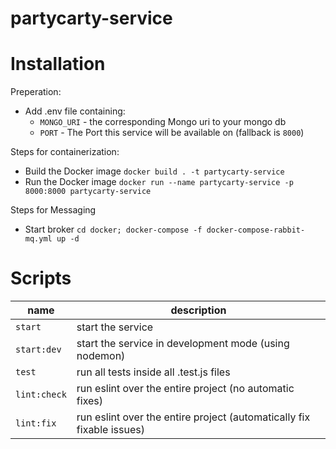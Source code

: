 # partycarty-service

# Installation

Preperation:
- Add .env file containing:
  - `MONGO_URI` - the corresponding Mongo uri to your mongo db
  - `PORT` - The Port this service will be available on (fallback is `8000`)

Steps for containerization:
- Build the Docker image `docker build . -t partycarty-service`
- Run the Docker image `docker run --name partycarty-service -p 8000:8000 partycarty-service`

Steps for Messaging
- Start broker `cd docker; docker-compose -f docker-compose-rabbit-mq.yml up -d`

# Scripts

|name|description|
|-----|-----|
|`start`| start the service |
|`start:dev`| start the service in development mode (using nodemon)|
|`test`| run all tests inside all .test.js files |
|`lint:check`| run eslint over the entire project (no automatic fixes) |
|`lint:fix`| run eslint over the entire project (automatically fix fixable issues)|
